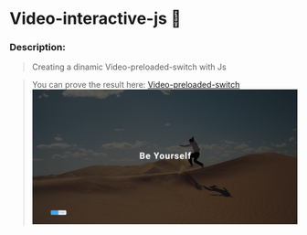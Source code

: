# Video-interactive-js :movie_camera:

### Description:

>Creating a dinamic Video-preloaded-switch with Js

>You can prove the result here: [Video-preloaded-switch](https://celfiew.github.io/Video-interactive-js/) 
![imagenes](https://github.com/celfiew/Video-interactive-js/blob/main/img/video.PNG)

